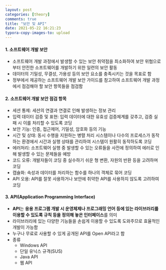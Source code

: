 ```yaml
---
layout: post
categories: [theory]
comments: true
title: "보안 및 API"
date: 2021-05-22 16:21:23
typora-copy-images-to: upload
---
```


#### 1. 소프트웨어 개발 보안

- 소프트웨어 개발 과정에서 발생할 수 있는 보안 취약점을 최소화하여 보안 위협으로부터 안전한 소프트웨어를 개발하기 위한 일련의 보안 활동
- 데이터의 기밀성, 무결성, 가용성 등의 보안 요소를 충족시키는 것을 목표로 함
- 정부에서 제공하는 소프트웨어 개발 보안 가이드를 참고하여 소프트웨어 개발 과정에서 점검해야 할 보안 항목들을 점검함

#### 2. 소프트웨어 개발 보안 점검 항목

- 세션 통제: 세션의 연결과 연결로 인해 발생하는 정보 관리
- 입력 데이터 검증 및 표현: 입력 데이터에 대한 유효성 검증체계를 갖추고, 검증 실패 시 이를 처리할 수 있도록 코딩
- 보안 기능: 인증, 접근제어, 기밀성, 암호화 등의 기능
- 시간 및 상태: 동시 수행을 지원하는 병렬 처리 시스템이나 다수의 프로세스가 동작하는 환경에서 시간과 실행 상태를 관리하여 시스템이 원활히 동작하도록 코딩
- 에러처리: 소프트웨어 실행 중 발생할 수 있는 오류들을 사전에 정의하여 에러로 인해 발생할 수 있는 문제들을 예방
- 코드 오류: 개발자들이 코딩 중 실수하기 쉬운 형 변환, 자원의 반환 등을 고려하며 코딩
- 캡슐화: 속성과 데이터를 처리하는 함수를 하나의 객체로 묶어 코딩
- API 오용: API를 잘못 사용하거나 보안에 취약한 API를 사용하지 않도록 고려하여 코딩

#### 3. API(Application Programming Interface)

- **API**는 **응용 프로그램 개발 시 운영체제나 프로그래밍 언어 등에 있는 라이브러리를 이용할 수 있도록 규칙 등을 정의해 놓은 인터페이스**를 의미
- 라이브러리에 있는 다양한 기능들을 손쉽게 이용할 수 있도록 도와주므로 효율적인 개발이 가능함
- 누구나 무료로 사용할 수 있게 공개된 API를 Open API라고 함
- 종류
  - Windows API
  - 단일 유닉스 규격(SUS)
  - Java API
  - 웹 API